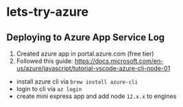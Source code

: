 # lets-try-azure


## Deploying to Azure App Service Log
1. Created azure app in portal.azure.com (free tier)
2. Followed this guide: https://docs.microsoft.com/en-us/azure/javascript/tutorial-vscode-azure-cli-node-01
  - install azure cli via `brew install azure-cli`
  - login to cli via `az login`
  - create mini express app and add node `12.x.x` to engines
  